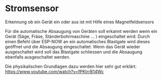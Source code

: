 # Stromsensor
Erkennung ob ein Gerät ein oder aus ist mit Hilfe eines Magnetfeldsensors

Für die automatische Absaugung von Geräten soll erkannt werden wenn ein Gerät (Säge, Fräse, Ständerbohrmaschine ... ) eingeschaltet wird. Durch einen Befehl über ESP-NOW an ein automatisches Blastgate wird dieses geöffnet und die Absaugung eingeschaltet. Wenn das Gerät wieder ausgeschaltet wird soll das Blastgate schliessen und die Absaugung ebenfalls ausgeschaltet werden.

Die physikalischen Grundlagen dazu werden hier sehr gut erklärt: https://www.youtube.com/watch?v=fPKtrrB14Wc 
